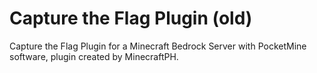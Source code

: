 # Capture the Flag Plugin (old)
Capture the Flag Plugin for a Minecraft Bedrock Server with PocketMine software, plugin created by MinecraftPH.
